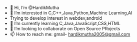 - 👋 Hi, I’m @HardikMutha
- 👀 I’m interested in C,C++,Java,Python,Machine Learning,AI
- Trying to develop interest in webdev,android
- 🌱 I’m currently learning C,Java,JavaScript,CSS,HTML
- 💞️ I’m looking to collaborate on Open Source PRojects
- 📫 How to reach me: gmail- hardikmutha2005@gmail.com

<!---
HardikMutha/HardikMutha is a ✨ special ✨ repository because its `README.md` (this file) appears on your GitHub profile.
You can click the Preview link to take a look at your changes.
--->

